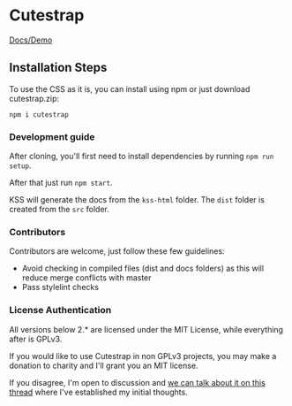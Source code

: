 # Cutestrap

[Docs/Demo](https://www.cutestrap.com/)

## Installation Steps

To use the CSS as it is, you can install using npm or just download cutestrap.zip:

```
npm i cutestrap
```

### Development guide

After cloning, you'll first need to install dependencies by running `npm run setup`.

After that just run `npm start`.

KSS will generate the docs from the `kss-html` folder. The `dist` folder is created from  the `src` folder.

### Contributors

Contributors are welcome, just follow these few guidelines:

* Avoid checking in compiled files (dist and docs folders) as this will reduce merge conflicts with master
* Pass stylelint checks

### License Authentication

All versions below 2.\* are licensed under the MIT License, while everything after is GPLv3.

If you would like to use Cutestrap in non GPLv3 projects, you may make a donation to charity and I'll grant you an MIT license.

If you disagree, I'm open to discussion and [we can talk about it on this thread](https://github.com/tylerchilds/cutestrap/pull/48#issuecomment-525944427) where I've established my initial thoughts.
